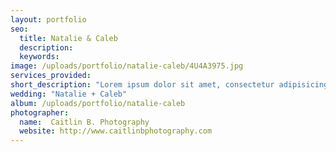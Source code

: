 ```yaml
---
layout: portfolio
seo:
  title: Natalie & Caleb
  description:
  keywords:
image: /uploads/portfolio/natalie-caleb/4U4A3975.jpg
services_provided:
short_description: "Lorem ipsum dolor sit amet, consectetur adipisicing elit, sed do eiusmod tempor incididunt ut labore et dolore magna aliqua. Ut enim ad minim veniam."
wedding: "Natalie + Caleb"
album: /uploads/portfolio/natalie-caleb
photographer:
  name:  Caitlin B. Photography
  website: http://www.caitlinbphotography.com
---
```

